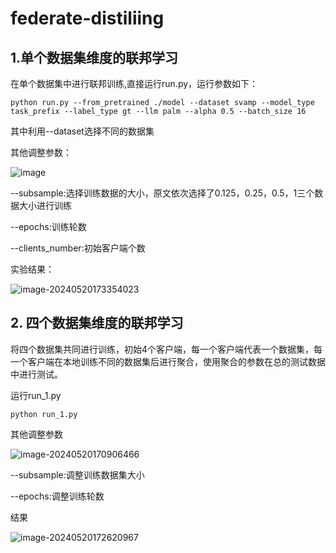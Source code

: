 # federate-distiliing
## 1.单个数据集维度的联邦学习

在单个数据集中进行联邦训练,直接运行run.py，运行参数如下：

```
python run.py --from_pretrained ./model --dataset svamp --model_type task_prefix --label_type gt --llm palm --alpha 0.5 --batch_size 16
```

其中利用--dataset选择不同的数据集

其他调整参数：

![image](https://github.com/panker123/federate-distiliing/assets/56550368/4bb90b4f-3274-4e78-84af-a25761109a38)


--subsample:选择训练数据的大小，原文依次选择了0.125，0.25，0.5，1三个数据大小进行训练

--epochs:训练轮数

--clients_number:初始客户端个数



实验结果：

![image-20240520173354023](C:\Users\pan\AppData\Roaming\Typora\typora-user-images\image-20240520173354023.png)



## 2. 四个数据集维度的联邦学习

将四个数据集共同进行训练，初始4个客户端，每一个客户端代表一个数据集，每一个客户端在本地训练不同的数据集后进行聚合，使用聚合的参数在总的测试数据中进行测试。

运行run_1.py

```
python run_1.py
```

其他调整参数

![image-20240520170906466](C:\Users\pan\AppData\Roaming\Typora\typora-user-images\image-20240520170906466.png)

--subsample:调整训练数据集大小

--epochs:调整训练轮数



结果

![image-20240520172620967](C:\Users\pan\AppData\Roaming\Typora\typora-user-images\image-20240520172620967.png)
